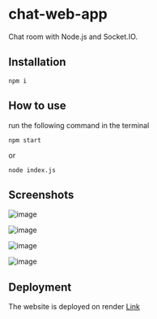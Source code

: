 # chat-web-app
Chat room with Node.js and Socket.IO.

## Installation
```
npm i
```

## How to use
run the following command in the terminal
```
npm start
```
or
```
node index.js
```
## Screenshots
![image](https://github.com/ali-alzaiat/chat-web-app/assets/85239336/4cfd0146-4a23-4008-a187-cfb7a231ceaa)

![image](https://github.com/ali-alzaiat/chat-web-app/assets/85239336/f53eae62-8244-499a-88c3-b3287f3b355d)

![image](https://github.com/ali-alzaiat/chat-web-app/assets/85239336/bcfa6975-dfeb-4863-9650-5fbb88065e37)

![image](https://github.com/ali-alzaiat/chat-web-app/assets/85239336/d0a4c6d2-01f1-4922-a0b4-3d0d7b5082cc)


## Deployment
The website is deployed on render
[Link](https://chat-5ghn.onrender.com)
